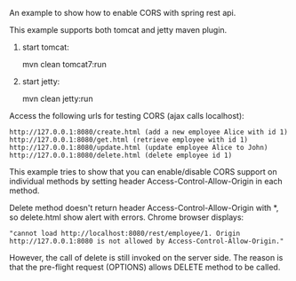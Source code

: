 An example to show how to enable CORS with spring rest api.

This example supports both tomcat and jetty maven plugin.

1. start tomcat:

	mvn clean tomcat7:run

2. start jetty:

	mvn clean jetty:run

Access the following urls for testing CORS (ajax calls localhost):

	http://127.0.0.1:8080/create.html (add a new employee Alice with id 1)
	http://127.0.0.1:8080/get.html (retrieve employee with id 1)
	http://127.0.0.1:8080/update.html (update employee Alice to John)
	http://127.0.0.1:8080/delete.html (delete employee id 1)

This example tries to show that you can enable/disable CORS support on individual methods by setting header
Access-Control-Allow-Origin in each method.

Delete method doesn't return header Access-Control-Allow-Origin with *, so delete.html show alert with errors. 
Chrome browser displays:

	"cannot load http://localhost:8080/rest/employee/1. Origin http://127.0.0.1:8080 is not allowed by Access-Control-Allow-Origin."
	
However, the call of delete is still invoked on the server side.  The reason is that the pre-flight request (OPTIONS) 
allows DELETE method to be called. 

